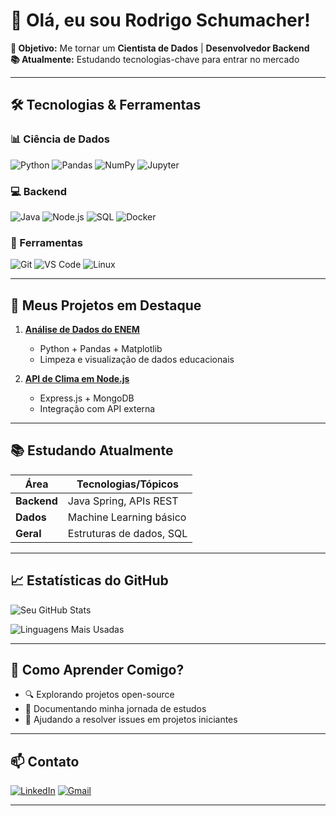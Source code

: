 # 👋 Olá, eu sou Rodrigo Schumacher! 



**🎯 Objetivo:** Me tornar um **Cientista de Dados** | **Desenvolvedor Backend**  
**📚 Atualmente:** Estudando tecnologias-chave para entrar no mercado  

---

## 🛠 **Tecnologias & Ferramentas**

### 📊 Ciência de Dados
![Python](https://img.shields.io/badge/Python-3776AB?style=for-the-badge&logo=python&logoColor=white)
![Pandas](https://img.shields.io/badge/Pandas-150458?style=for-the-badge&logo=pandas&logoColor=white)
![NumPy](https://img.shields.io/badge/NumPy-013243?style=for-the-badge&logo=numpy&logoColor=white)
![Jupyter](https://img.shields.io/badge/Jupyter-F37626?style=for-the-badge&logo=jupyter&logoColor=white)

### 💻 Backend
![Java](https://img.shields.io/badge/Java-ED8B00?style=for-the-badge&logo=openjdk&logoColor=white)
![Node.js](https://img.shields.io/badge/Node.js-339933?style=for-the-badge&logo=nodedotjs&logoColor=white)
![SQL](https://img.shields.io/badge/SQL-4479A1?style=for-the-badge&logo=mysql&logoColor=white)
![Docker](https://img.shields.io/badge/Docker-2496ED?style=for-the-badge&logo=docker&logoColor=white)

### 🔧 Ferramentas
![Git](https://img.shields.io/badge/Git-F05032?style=for-the-badge&logo=git&logoColor=white)
![VS Code](https://img.shields.io/badge/VS_Code-007ACC?style=for-the-badge&logo=visualstudiocode&logoColor=white)
![Linux](https://img.shields.io/badge/Linux-FCC624?style=for-the-badge&logo=linux&logoColor=black)

---

## 📂 **Meus Projetos em Destaque**

1. **[Análise de Dados do ENEM](link-do-repo)**  
   - Python + Pandas + Matplotlib  
   - Limpeza e visualização de dados educacionais  

2. **[API de Clima em Node.js](link-do-repo)**  
   - Express.js + MongoDB  
   - Integração com API externa  



---

## 📚 **Estudando Atualmente**

| Área          | Tecnologias/Tópicos       |
|---------------|---------------------------|
| **Backend**   | Java Spring, APIs REST    |
| **Dados**     | Machine Learning básico   |
| **Geral**     | Estruturas de dados, SQL  |

---

## 📈 **Estatísticas do GitHub**

![Seu GitHub Stats](https://github-readme-stats.vercel.app/api?username=CheatsCodes&show_icons=true&theme=radical)

![Linguagens Mais Usadas](https://github-readme-stats.vercel.app/api/top-langs/?username=CheatsCodes&layout=compact&theme=radical)


---

## 🌱 **Como Aprender Comigo?**

- 🔍 Explorando projetos open-source
- 📝 Documentando minha jornada de estudos
- 🐛 Ajudando a resolver issues em projetos iniciantes

---

## 📫 **Contato**

[![LinkedIn](https://img.shields.io/badge/LinkedIn-0077B5?style=for-the-badge&logo=linkedin&logoColor=white)](https://linkedin.com/in/seu-perfil)
[![Gmail](https://img.shields.io/badge/Gmail-D14836?style=for-the-badge&logo=gmail&logoColor=white)](mailto:seu-email@gmail.com)

---

